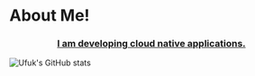 <!-- Feel free to visit ![](https://img.shields.io/badge/bombar-dev-brightgreen) -->


# About Me!
<h3 align="center"><a href="https://bombar.dev">I am developing cloud native applications.</a></h3>

<!-- <p align="center"><img align="center" src="https://github-readme-stats.vercel.app/api?username=ubombar&show_icons=true&line_height=27&count_private=true&title_color=ffffff&text_color=c9cacc&icon_color=2bbc8a&bg_color=1d1f21"></img></p> -->

<!-- [![My GitHub Language Stats](https://github-readme-stats.vercel.app/api/top-langs/?username=ubombar&langs_count=5&theme=tokyonight)]() -->
![Ufuk's GitHub stats](https://github-readme-stats.vercel.app/api?username=ubombar&theme=dark_icons=true)




